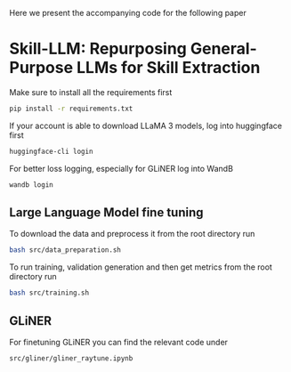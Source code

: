 Here we present the accompanying code for the following paper

# Skill-LLM: Repurposing General-Purpose LLMs for Skill Extraction

Make sure to install all the requirements first

``` bash
pip install -r requirements.txt
```

If your account is able to download LLaMA 3 models, log into huggingface first

```bash
huggingface-cli login
```

For better loss logging, especially for GLiNER log into WandB

```bash
wandb login
```

## Large Language Model fine tuning

To download the data and preprocess it from the root directory run

``` bash
bash src/data_preparation.sh
```

To run training, validation generation and then get metrics from the root directory run

``` bash
bash src/training.sh
```

## GLiNER

For finetuning GLiNER you can find the relevant code under

```
src/gliner/gliner_raytune.ipynb
```